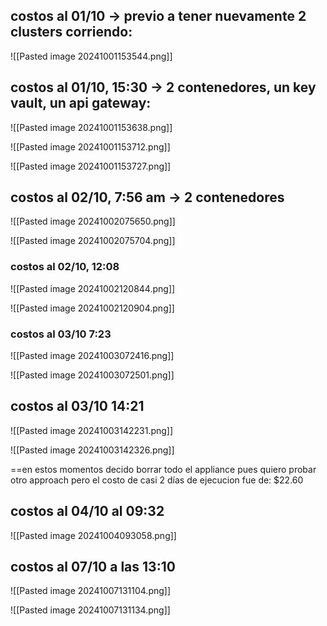 
## costos al 01/10 -> previo a tener nuevamente 2 clusters corriendo:

![[Pasted image 20241001153544.png]]

## costos al 01/10, 15:30 -> 2 contenedores, un key vault, un api gateway:

![[Pasted image 20241001153638.png]]

![[Pasted image 20241001153712.png]]

![[Pasted image 20241001153727.png]]

## costos al 02/10, 7:56 am -> 2 contenedores

![[Pasted image 20241002075650.png]]

![[Pasted image 20241002075704.png]]


### costos al 02/10, 12:08

![[Pasted image 20241002120844.png]]

![[Pasted image 20241002120904.png]]

### costos al 03/10 7:23

![[Pasted image 20241003072416.png]]

![[Pasted image 20241003072501.png]]

## costos al 03/10 14:21

![[Pasted image 20241003142231.png]]

![[Pasted image 20241003142326.png]]

==en estos momentos decido borrar todo el appliance pues quiero probar otro approach pero el costo de casi 2 días de ejecucion fue de: $22.60

## costos al 04/10 al 09:32

![[Pasted image 20241004093058.png]]


## costos al 07/10 a las 13:10

![[Pasted image 20241007131104.png]]

![[Pasted image 20241007131134.png]]





